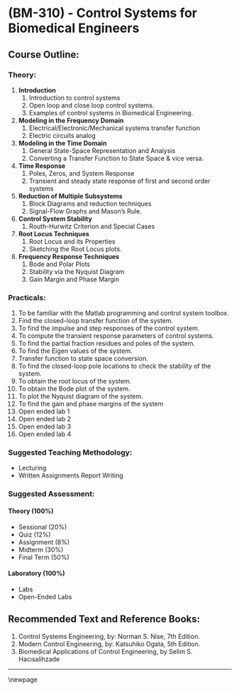 # **(BM-310) - Control Systems for Biomedical Engineers**
## **Course Outline:**

### **Theory:**

1. **Introduction**
   1. Introduction to control systems
   1. Open loop and close loop control systems.
   1. Examples of control systems in Biomedical Engineering.
1. **Modeling in the Frequency Domain**
   1. Electrical/Electronic/Mechanical systems transfer function
   1. Electric circuits analog
1. **Modeling in the Time Domain**
   1. General State-Space Representation and Analysis
   1. Converting a Transfer Function to State Space & vice versa.
1. **Time Response**
   1. Poles, Zeros, and System Response
   1. Transient and steady state response of first and second order systems
1. **Reduction of Multiple Subsystems**
   1. Block Diagrams and reduction techniques
   1. Signal-Flow Graphs and Mason’s Rule.
1. **Control System Stability**
   1. Routh-Hurwitz Criterion and Special Cases
1. **Root Locus Techniques**
   1. Root Locus and its Properties
   1. Sketching the Root Locus plots.
1. **Frequency Response Techniques**
   1. Bode and Polar Plots
   1. Stability via the Nyquist Diagram
   1. Gain Margin and Phase Margin

### **Practicals:**
1. To be familiar with the Matlab programming and control system toolbox.
1. Find the closed-loop transfer function of the system.
1. To find the impulse and step responses of the control system.
1. To compute the transient response parameters of control systems.
1. To find the partial fraction residues and poles of the system.
1. To find the Eigen values of the system.
1. Transfer function to state space conversion.
1. To find the closed-loop pole locations to check the stability of the system.
1. To obtain the root locus of the system.
1. To obtain the Bode plot of the system.
1. To plot the Nyquist diagram of the system.
1. To find the gain and phase margins of the system
1. Open ended lab 1
1. Open ended lab 2
1. Open ended lab 3
1. Open ended lab 4

### **Suggested Teaching Methodology:**

- Lecturing
- Written Assignments Report Writing

### **Suggested Assessment:**

#### **Theory (100%)**

- Sessional (20%)
- Quiz (12%)
- Assignment (8%)
- Midterm (30%)
- Final Term (50%)

#### **Laboratory (100%)**
- Labs
- Open-Ended Labs

## **Recommended Text and Reference Books:**

1. Control Systems Engineering, by: Norman S. Nise, 7th Edition.
1. Modern Control Engineering, by: Katsuhiko Ogata, 5th Edition.
1. Biomedical Applications of Control Engineering, by Selim S. Hacısalihzade

___
\newpage